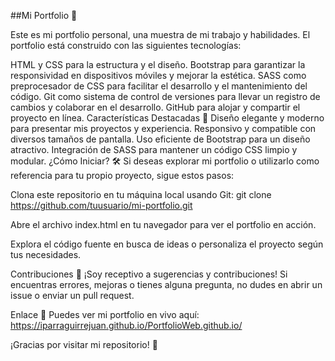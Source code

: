 ##Mi Portfolio 🚀

Este es mi portfolio personal, una muestra de mi trabajo y habilidades. El portfolio está construido con las siguientes tecnologías:

HTML y CSS para la estructura y el diseño.
Bootstrap para garantizar la responsividad en dispositivos móviles y mejorar la estética.
SASS como preprocesador de CSS para facilitar el desarrollo y el mantenimiento del código.
Git como sistema de control de versiones para llevar un registro de cambios y colaborar en el desarrollo.
GitHub para alojar y compartir el proyecto en línea.
Características Destacadas 🌟
Diseño elegante y moderno para presentar mis proyectos y experiencia.
Responsivo y compatible con diversos tamaños de pantalla.
Uso eficiente de Bootstrap para un diseño atractivo.
Integración de SASS para mantener un código CSS limpio y modular.
¿Cómo Iniciar? 🛠️
Si deseas explorar mi portfolio o utilizarlo como referencia para tu propio proyecto, sigue estos pasos:

Clona este repositorio en tu máquina local usando Git: git clone https://github.com/tuusuario/mi-portfolio.git

Abre el archivo index.html en tu navegador para ver el portfolio en acción.

Explora el código fuente en busca de ideas o personaliza el proyecto según tus necesidades.

Contribuciones 🤝
¡Soy receptivo a sugerencias y contribuciones! Si encuentras errores, mejoras o tienes alguna pregunta, no dudes en abrir un issue o enviar un pull request.

Enlace 🔗
Puedes ver mi portfolio en vivo aquí: https://iparraguirrejuan.github.io/PortfolioWeb.github.io/

¡Gracias por visitar mi repositorio! 🙌
